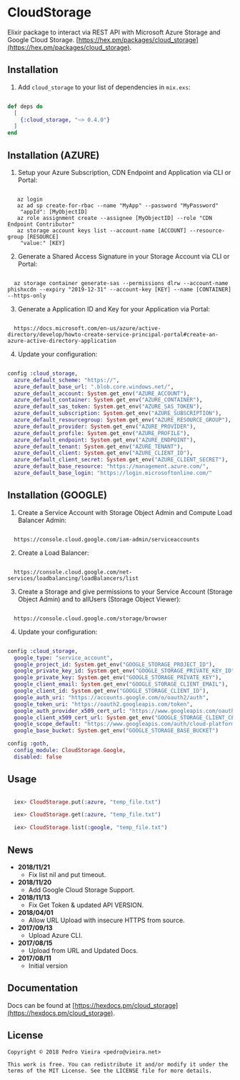 # CloudStorage

Elixir package to interact via REST API with Microsoft Azure Storage and Google Cloud Storage. [https://hex.pm/packages/cloud_storage](https://hex.pm/packages/cloud_storage).

## Installation

1. Add `cloud_storage` to your list of dependencies in `mix.exs`:

```elixir

def deps do
  [
    {:cloud_storage, "~> 0.4.0"}
  ]
end

```

## Installation (AZURE)

1. Setup your Azure Subscription, CDN Endpoint and Application via CLI or Portal:

```

   az login
   az ad sp create-for-rbac --name "MyApp" --password "MyPassword"
    "appId": [MyObjectID]
   az role assignment create --assignee [MyObjectID] --role "CDN Endpoint Contributor"
   az storage account keys list --account-name [ACCOUNT] --resource-group [RESOURCE]
    "value:" [KEY]

```

2. Generate a Shared Access Signature in your Storage Account via CLI or Portal:

```

  az storage container generate-sas --permissions dlrw --account-name phishxcdn --expiry "2019-12-31" --account-key [KEY] --name [CONTAINER] --https-only

```

3. Generate a Application ID and Key for your Application via Portal:

```

  https://docs.microsoft.com/en-us/azure/active-directory/develop/howto-create-service-principal-portal#create-an-azure-active-directory-application

```

4. Update your configuration:

```elixir

config :cloud_storage,
  azure_default_scheme: "https://",
  azure_default_base_url: ".blob.core.windows.net/",
  azure_default_account: System.get_env("AZURE_ACCOUNT"),
  azure_default_container: System.get_env("AZURE_CONTAINER"),
  azure_default_sas_token: System.get_env("AZURE_SAS_TOKEN"),
  azure_default_subscription: System.get_env("AZURE_SUBSCRIPTION"),
  azure_default_resourcegroup: System.get_env("AZURE_RESOURCE_GROUP"),
  azure_default_provider: System.get_env("AZURE_PROVIDER"),
  azure_default_profile: System.get_env("AZURE_PROFILE"),
  azure_default_endpoint: System.get_env("AZURE_ENDPOINT"),
  azure_default_tenant: System.get_env("AZURE_TENANT"),
  azure_default_client: System.get_env("AZURE_CLIENT_ID"),
  azure_default_client_secret: System.get_env("AZURE_CLIENT_SECRET"),
  azure_default_base_resource: "https://management.azure.com/",
  azure_default_base_login: "https://login.microsoftonline.com/"

```

## Installation (GOOGLE)

1. Create a Service Account with Storage Object Admin and Compute Load Balancer Admin:

```

  https://console.cloud.google.com/iam-admin/serviceaccounts

```

2. Create a Load Balancer:

```

  https://console.cloud.google.com/net-services/loadbalancing/loadBalancers/list

```

3. Create a Storage and give permissions to your Service Account (Storage Object Admin) and to allUsers (Storage Object Viewer):

```

  https://console.cloud.google.com/storage/browser

```

4. Update your configuration:

```elixir

config :cloud_storage,
  google_type: "service_account",
  google_project_id: System.get_env("GOOGLE_STORAGE_PROJECT_ID"),
  google_private_key_id: System.get_env("GOOGLE_STORAGE_PRIVATE_KEY_ID"),
  google_private_key: System.get_env("GOOGLE_STORAGE_PRIVATE_KEY"),
  google_client_email: System.get_env("GOOGLE_STORAGE_CLIENT_EMAIL"),
  google_client_id: System.get_env("GOOGLE_STORAGE_CLIENT_ID"),
  google_auth_uri: "https://accounts.google.com/o/oauth2/auth",
  google_token_uri: "https://oauth2.googleapis.com/token",
  google_auth_provider_x509_cert_url: "https://www.googleapis.com/oauth2/v1/certs",
  google_client_x509_cert_url: System.get_env("GOOGLE_STORAGE_CLIENT_CERT_URL"),
  google_scope_default: "https://www.googleapis.com/auth/cloud-platform",
  google_base_bucket: System.get_env("GOOGLE_STORAGE_BASE_BUCKET")

config :goth,
  config_module: CloudStorage.Google,
  disabled: false

```

## Usage

```elixir

  iex> CloudStorage.put(:azure, "temp_file.txt")

  iex> CloudStorage.get(:azure, "temp_file.txt")

  iex> CloudStorage.list(:google, "temp_file.txt")

```

## News

- **2018/11/21**
  - Fix list nil and put timeout.
- **2018/11/20**
  - Add Google Cloud Storage Support.
- **2018/11/13**
  - Fix Get Token & updated API VERSION.
- **2018/04/01**
  - Allow URL Upload with insecure HTTPS from source.
- **2017/09/13**
  - Upload Azure CLI.
- **2017/08/15**
  - Upload from URL and Updated Docs.
- **2017/08/11**
  - Initial version


## Documentation

Docs can be found at [https://hexdocs.pm/cloud_storage](https://hexdocs.pm/cloud_storage).

## License

    Copyright © 2018 Pedro Vieira <pedro@vieira.net>

    This work is free. You can redistribute it and/or modify it under the
    terms of the MIT License. See the LICENSE file for more details.